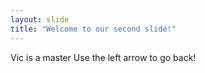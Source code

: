 ```yaml
---
layout: slide
title: "Welcome to our second slide!"
---
```

Vic is a master
Use the left arrow to go back!
